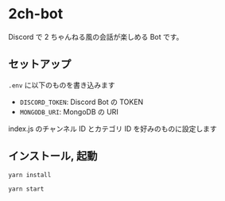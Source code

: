 # 2ch-bot

Discord で 2 ちゃんねる風の会話が楽しめる Bot です。

## セットアップ

`.env` に以下のものを書き込みます

- `DISCORD_TOKEN`: Discord Bot の TOKEN
- `MONGODB_URI`: MongoDB の URI

index.js のチャンネル ID とカテゴリ ID を好みのものに設定します

## インストール, 起動

`yarn install`

`yarn start`
